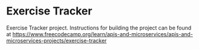 # Exercise Tracker
Exercise Tracker project. Instructions for building the project can be found at https://www.freecodecamp.org/learn/apis-and-microservices/apis-and-microservices-projects/exercise-tracker
